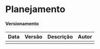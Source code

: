 # Planejamento

#### Versionamento

|  Data  | Versão | Descrição | Autor |
|----|----| --- | --- | 
|  | |  |  |
